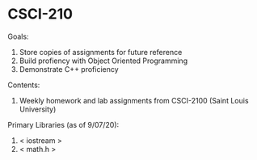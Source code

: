 # CSCI-210

Goals: 
  1) Store copies of assignments for future reference 
  2) Build profiency with Object Oriented Programming 
  3) Demonstrate C++ proficiency 
  
Contents: 
  1) Weekly homework and lab assignments from CSCI-2100 (Saint Louis University) 
  
Primary Libraries (as of 9/07/20): 
  1) < iostream > 
  2) < math.h > 
